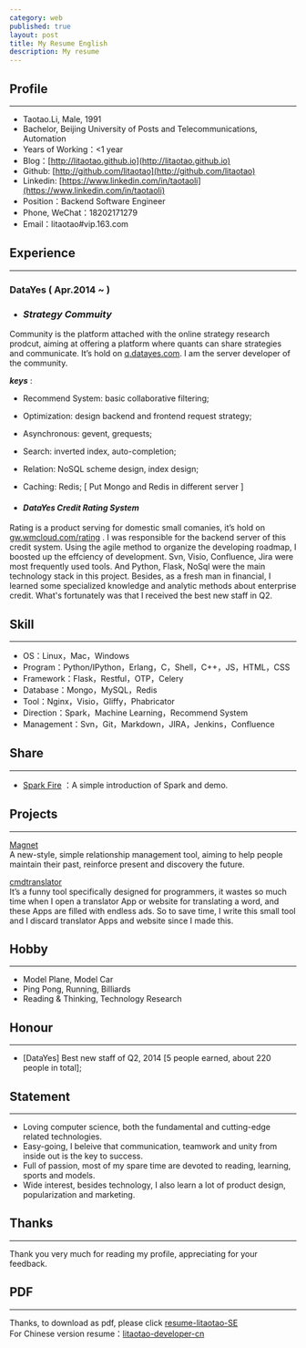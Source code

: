 ```yaml
---
category: web
published: true
layout: post
title: My Resume English
description: My resume
---
```


Profile
---  
---
- Taotao.Li, Male, 1991 
- Bachelor, Beijing University of Posts and Telecommunications, Automation 
- Years of Working：<1 year
- Blog：[http://litaotao.github.io](http://litaotao.github.io)
- Github: [http://github.com/litaotao](http://github.com/litaotao)
- Linkedin: [https://www.linkedin.com/in/taotaoli](https://www.linkedin.com/in/taotaoli)
- Position：Backend Software Engineer
- Phone, WeChat：18202171279  
- Email：litaotao#vip.163.com  

Experience
---  
---

### DataYes ( Apr.2014 ~  )

- ### ***Strategy Commuity***
Community is the platform attached with the online strategy research prodcut, aiming at offering a platform where quants can share strategies and communicate. It’s hold on [q.datayes.com](http://q.datayes.com). I am the server developer of the community.

***keys*** : 

- Recommend System:  basic collaborative filtering;
- Optimization:  design backend and frontend request strategy;
- Asynchronous:  gevent, grequests;
- Search:  inverted index, auto-completion;   
- Relation:  NoSQL scheme design, index design;
- Caching:  Redis; [ Put Mongo and Redis in different server ]


- #### ***DataYes Credit Rating System***
Rating is a product serving for domestic small comanies, it’s hold on [gw.wmcloud.com/rating](http://gw.wmcloud.com/rating) . I was responsible for the backend server of this credit system. Using the agile method to organize the developing roadmap, I boosted up the effciency of development. Svn, Visio, Confluence, Jira were most frequently used tools. And Python, Flask, NoSql were the main technology stack in this project. Besides, as a fresh man in financial, I learned some specialized knowledge and analytic methods about enterprise credit. What's fortunately was that I received the best new staff in Q2.

Skill
---  
---

- OS：Linux，Mac，Windows
- Program：Python/IPython，Erlang，C，Shell，C++，JS，HTML，CSS
- Framework：Flask，Restful，OTP，Celery
- Database：Mongo，MySQL，Redis
- Tool：Nginx，Visio，Gliffy，Phabricator
- Direction：Spark，Machine Learning，Recommend System 
- Management：Svn，Git，Markdown，JIRA，Jenkins，Confluence

Share
---  
---
- [Spark Fire](../files/spark-fire.ppt) ：A simple introduction of Spark and demo.

Projects
---
---
[Magnet](https://github.com/litaotao/magnet)     
A new-style, simple relationship management tool, aiming to help people maintain their past, reinforce present and discovery the future.

[cmdtranslator](https://github.com/litaotao/cmdtranslator)    
It’s a funny tool specifically designed for programmers, it wastes so much time when I open a translator App or website for translating a word, and these Apps are filled with endless ads. So to save time, I write this small tool and I discard translator Apps and website since I made this.

Hobby
---  
---
- Model Plane, Model Car
- Ping Pong, Running, Billiards
- Reading & Thinking, Technology Research

Honour
---  
---  
- [DataYes] Best new staff of Q2, 2014 [5 people earned, about 220 people in total];


Statement
---
---    
- Loving computer science, both the fundamental and cutting-edge related technologies.
- Easy-going, I beleive that communication, teamwork and unity from inside out is the key to success.   
- Full of passion, most of my spare time are devoted to reading, learning, sports and models.
- Wide interest, besides technology, I also learn a lot of product design, popularization and marketing.



Thanks
---  
--- 

Thank you very much for reading my profile, appreciating for your feedback.


PDF
---  
--- 

Thanks, to download as pdf, please click [resume-litaotao-SE](../files/litaotao-developer-en.pdf)     
For Chinese version resume：[litaotao-developer-cn](../resume)

